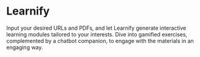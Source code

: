 # Learnify
Input your desired URLs and PDFs, and let Learnify generate interactive learning modules tailored to your interests. Dive into gamified exercises, complemented by a chatbot companion, to engage with the materials in an engaging way.
